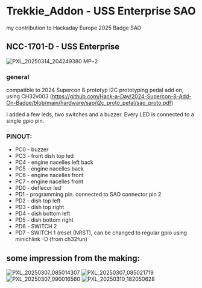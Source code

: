 # Trekkie_Addon - USS Enterprise SAO

my contribution to Hackaday Europe 2025 Badge SAO

## NCC-1701-D - USS Enterprise 
![PXL_20250314_204249380 MP~2](https://github.com/user-attachments/assets/0bc40702-85f7-4b31-984d-9b69915c3f4d)

### general 
compatible to 2024 Supercon 8 prototyp I2C prototyping pedal add on, using CH32v003 (https://github.com/Hack-a-Day/2024-Supercon-8-Add-On-Badge/blob/main/hardware/sao/i2c_proto_petal/sao_proto.pdf) 

I added a few leds, two switches and a buzzer. Every LED is connected to a single gpio pin.



### PINOUT: 
* PC0 - buzzer
* PC3 - front dish top led
* PC4 - engine nacelles left back
* PC5 - engine nacelles back
* PC6 - engine nacelles front
* PC7 - engine nacelles front
* PD0 - deflecor led
* PD1 - programming pin. connected to SAO connector pin 2
* PD2 - dish top left
* PD3 - dish top right
* PD4 - dish bottom left
* PD5 - dish bottom right
* PD6 - SWITCH 2
* PD7 - SWITCH 1 (reset (NRST), can be changed to regular gpio using minichlink -D (from ch32fun)

## some impression from the making:
![PXL_20250307_085014307](https://github.com/user-attachments/assets/57941858-6c0b-466a-90ed-fad521e740f9)
![PXL_20250307_085021719](https://github.com/user-attachments/assets/a16376bf-064f-4304-97c0-cd55332c92a0)
![PXL_20250307_090016560](https://github.com/user-attachments/assets/8b0082a5-40ff-490a-8758-59bd5f4e3ac2)
![PXL_20250310_182050628](https://github.com/user-attachments/assets/07f6ccd0-0f0a-4226-9d20-6d4a7bfd3e9d)
